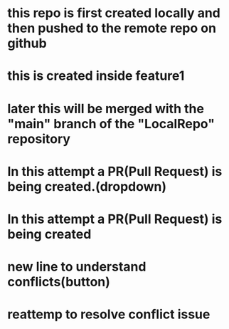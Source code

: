 # this repo is first created locally and then pushed to the remote repo on github
# this is created inside feature1
# later this will be merged with the "main" branch of the "LocalRepo" repository

# In this attempt a PR(Pull Request) is being created.(dropdown)

# In this attempt a PR(Pull Request) is being created
# new line to understand conflicts(button)
# reattemp to resolve conflict issue
